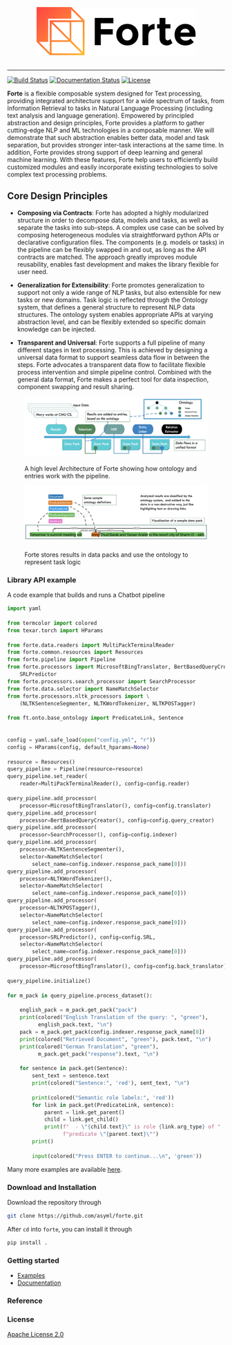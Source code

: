 <div align="center">
   <img src="./docs/_static/img/logo_h.png"><br><br>
</div>

-----------------

[![Build Status](https://travis-ci.org/asyml/forte.svg?branch=master)](https://travis-ci.org/asyml/forte)
[![Documentation Status](https://readthedocs.org/projects/asyml-forte/badge/?version=latest)](https://asyml-forte.readthedocs.io/en/latest/?badge=latest)
[![License](https://img.shields.io/badge/license-Apache%202.0-blue.svg)](https://github.com/asyml/forte/blob/master/LICENSE)


**Forte** is a flexible composable system designed for Text processing, providing integrated 
architecture support for a wide spectrum of tasks, from Information Retrieval to tasks in Natural 
Language Processing (including text analysis and language generation). Empowered by principled 
abstraction and design principles, Forte provides a platform to gather cutting-edge NLP and ML 
technologies in a composable manner. We will demonstrate that such abstraction enables better data, 
model and task separation, but provides stronger inter-task interactions at the same time. 
In addition, Forte provides strong support of deep learning and general machine learning. With 
these features, Forte help users to efficiently build customized modules and easily incorporate 
existing technologies to solve complex text processing problems.


## Core Design Principles

* **Composing via Contracts**: Forte has adopted a highly modularized structure in order to 
decompose  data, models and tasks, as well as separate the tasks into sub-steps. A complex use 
case can be solved by composing heterogeneous modules via straightforward python APIs or 
declarative configuration files. The components (e.g. models or tasks) in the pipeline can be 
flexibly swapped in and out, as long as the API contracts are matched. The approach greatly 
improves module reusability, enables fast development and makes the library flexible for user need.
   
* **Generalization for Extensibility**: Forte promotes generalization to support not only a wide 
range of NLP tasks, but also extensible for new tasks or new domains. Task logic is reflected 
through the Ontology system, that defines a general structure to represent NLP data structures. 
The ontology system enables appropriate APIs at varying abstraction level, and can be flexibly 
extended so specific domain knowledge can be injected.

* **Transparent and Universal**: Forte supports a full pipeline of many different stages in text 
processing. This is achieved by designing a universal data format to support seamless data flow in 
between the steps. Forte advocates a transparent data flow to facilitate flexible process 
intervention and simple pipeline control. Combined with the general data format, Forte makes a 
perfect tool for data inspection, component swapping and result sharing.

<figure class="image">
   <img src="./docs/_static/img/forte_arch.png"><br><br>
   <figcaption>A high level Architecture of Forte showing how ontology and entries work with the 
   pipeline.</figcaption>
</figure>

<figure class="image">
   <img src="./docs/_static/img/forte_results.png"><br><br>
   <figcaption>Forte stores results in data packs and use the ontology to represent task logic
   </figcaption>
</figure>

### Library API example

A code example that builds and runs a Chatbot pipeline

```python
import yaml

from termcolor import colored
from texar.torch import HParams

from forte.data.readers import MultiPackTerminalReader
from forte.common.resources import Resources
from forte.pipeline import Pipeline
from forte.processors import MicrosoftBingTranslator, BertBasedQueryCreator, \
    SRLPredictor
from forte.processors.search_processor import SearchProcessor
from forte.data.selector import NameMatchSelector
from forte.processors.nltk_processors import \
    (NLTKSentenceSegmenter, NLTKWordTokenizer, NLTKPOSTagger)

from ft.onto.base_ontology import PredicateLink, Sentence


config = yaml.safe_load(open("config.yml", "r"))
config = HParams(config, default_hparams=None)

resource = Resources()
query_pipeline = Pipeline(resource=resource)
query_pipeline.set_reader(
    reader=MultiPackTerminalReader(), config=config.reader)

query_pipeline.add_processor(
    processor=MicrosoftBingTranslator(), config=config.translator)
query_pipeline.add_processor(
    processor=BertBasedQueryCreator(), config=config.query_creator)
query_pipeline.add_processor(
    processor=SearchProcessor(), config=config.indexer)
query_pipeline.add_processor(
    processor=NLTKSentenceSegmenter(),
    selector=NameMatchSelector(
        select_name=config.indexer.response_pack_name[0]))
query_pipeline.add_processor(
    processor=NLTKWordTokenizer(),
    selector=NameMatchSelector(
        select_name=config.indexer.response_pack_name[0]))
query_pipeline.add_processor(
    processor=NLTKPOSTagger(),
    selector=NameMatchSelector(
        select_name=config.indexer.response_pack_name[0]))
query_pipeline.add_processor(
    processor=SRLPredictor(), config=config.SRL,
    selector=NameMatchSelector(
        select_name=config.indexer.response_pack_name[0]))
query_pipeline.add_processor(
    processor=MicrosoftBingTranslator(), config=config.back_translator)

query_pipeline.initialize()

for m_pack in query_pipeline.process_dataset():

    english_pack = m_pack.get_pack("pack")
    print(colored("English Translation of the query: ", "green"),
          english_pack.text, "\n")
    pack = m_pack.get_pack(config.indexer.response_pack_name[0])
    print(colored("Retrieved Document", "green"), pack.text, "\n")
    print(colored("German Translation", "green"),
          m_pack.get_pack("response").text, "\n")
          
    for sentence in pack.get(Sentence):
        sent_text = sentence.text
        print(colored("Sentence:", 'red'), sent_text, "\n")
    
        print(colored("Semantic role labels:", 'red'))
        for link in pack.get(PredicateLink, sentence):
            parent = link.get_parent()
            child = link.get_child()
            print(f"  - \"{child.text}\" is role {link.arg_type} of "
                  f"predicate \"{parent.text}\"")
        print()
    
        input(colored("Press ENTER to continue...\n", 'green'))

```

Many more examples are available [here](./examples).

### Download and Installation

Download the repository through

```bash
git clone https://github.com/asyml/forte.git
```

After `cd` into `forte`, you can install it through

```bash
pip install .
```

### Getting started

* [Examples](./examples)
* [Documentation](https://asyml-forte.readthedocs.io/)

### Reference

### License

[Apache License 2.0](./LICENSE)